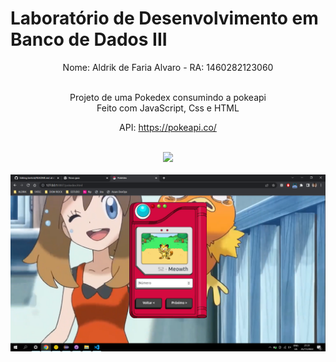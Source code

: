# Laboratório de Desenvolvimento em Banco de Dados III


<div align="center">
Nome: Aldrik de Faria Alvaro - RA:	1460282123060<br><br>

Projeto de uma Pokedex consumindo a pokeapi
<br>
Feito com JavaScript, Css e HTML


API: https://pokeapi.co/
</div>

<br>

<div align="center">
<img src="https://user-images.githubusercontent.com/101533133/200148488-5a12eed8-0e85-4c6c-a146-7ff320b22819.png" width="400px"/>

<br>
<br>
<img src="https://github.com/Aldrik-Alvaro/bertoti/blob/ce2429cea304ddb44acdcdefc6bba848036eed55/lab3/images/1.PNG" width="1000px"/>
</div>


